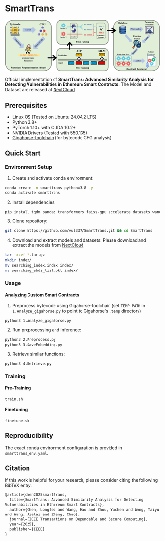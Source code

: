 # SmartTrans

![SmartTrans Workflow](./figures/flowchart.jpg)

Official implementation of **SmartTrans: Advanced Similarity Analysis for Detecting Vulnerabilities in Ethereum Smart Contracts**.
The Model and Dataset are released at [NextCloud](https://cloud.vul337.team:8443/s/ywJwipTq7HR5AQK)

## Prerequisites

- Linux OS (Tested on Ubuntu 24.04.2 LTS)
- Python 3.8+
- PyTorch 1.10+ with CUDA 10.2+
- NVIDIA Drivers (Tested with 550.135)
- [Gigahorse-toolchain](https://github.com/nevillegrech/gigahorse-toolchain) (for bytecode CFG analysis)

## Quick Start

### Environment Setup

1. Create and activate conda environment:
```bash
conda create -n smarttrans python=3.8 -y
conda activate smarttrans
```

2. Install dependencies:
```bash
pip install tqdm pandas transformers faiss-gpu accelerate datasets wandb
```

3. Clone repository:
```bash
git clone https://github.com/vul337/SmartTrans.git && cd SmartTrans
```

4. Download and extract models and datasets:
Please download and extract the models from [NextCloud](https://cloud.vul337.team:8443/s/ywJwipTq7HR5AQK)
```bash
tar -xzvf *.tar.gz
mkdir index/
mv searching_index.index index/
mv searching_ebds_list.pkl index/
```


### Usage

#### Analyzing Custom Smart Contracts
1. Preprocess bytecode using Gigahorse-toolchain (set `TEMP_PATH` in `1.Analyze_gigahorse.py` to point to Gigahorse's `.temp` directory)
```bash
python3 1.Analyze_gigahorse.py
```

2. Run preprocessing and inference:
```bash
python3 2.Preprocess.py
python3 3.SaveEmbedding.py
```

3. Retrieve similar functions:
```bash
python3 4.Retrieve.py
```

### Training

#### Pre-Training
```
train.sh
```

#### Finetuning
```
finetune.sh
```

## Reproducibility
The exact conda environment configuration is provided in `smarttrans_env.yaml`.


## Citation
If this work is helpful for your research, please consider citing the following BibTeX entry.

```
@article{chen2025smarttrans,
  title={SmartTrans: Advanced Similarity Analysis for Detecting Vulnerabilities in Ethereum Smart Contracts},
  author={Chen, Longfei and Wang, Hao and Zhou, Yuchen and Wong, Taiyu and Wang, Jialai and Zhang, Chao},
  journal={IEEE Transactions on Dependable and Secure Computing},
  year={2025},
  publisher={IEEE}
}
```